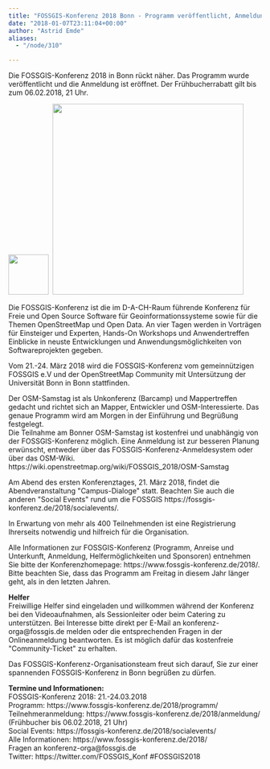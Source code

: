 ```yaml
---
title: "FOSSGIS-Konferenz 2018 Bonn - Programm veröffentlicht, Anmeldung eröffnet"
date: "2018-01-07T23:11:04+00:00"
author: "Astrid Emde"
aliases:
  - "/node/310"

---
```


<p>
Die FOSSGIS-Konferenz 2018 in Bonn rückt näher. Das Programm wurde veröffentlicht und die Anmeldung ist eröffnet. Der Frühbucherrabatt gilt bis zum 06.02.2018, 21 Uhr.
</p>
<p>
<img src="/news/legacy/fossgis-konferenz-2018_0.png" width=80px />&nbsp;
<img src="/news/legacy/FOSSGIS_2018.png" width=380px />
</p>
<p>
Die FOSSGIS-Konferenz ist die im D-A-CH-Raum führende Konferenz für Freie und Open Source Software für Geoinformationssysteme sowie für die Themen OpenStreetMap und Open Data. An vier Tagen werden in Vorträgen für Einsteiger und Experten, Hands-On Workshops und Anwendertreffen Einblicke in neuste Entwicklungen und Anwendungsmöglichkeiten von Softwareprojekten gegeben.
</p>
<p>
Vom 21.-24. März 2018 wird die FOSSGIS-Konferenz vom gemeinnützigen FOSSGIS e.V und der OpenStreetMap Community mit Untersützung der Universität Bonn in Bonn stattfinden.  
</p>
<p>
Der OSM-Samstag ist als Unkonferenz (Barcamp) und Mappertreffen gedacht und richtet sich an Mapper, Entwickler und OSM-Interessierte. Das genaue Programm wird am Morgen in der Einführung und Begrüßung festgelegt.<br>
Die Teilnahme am Bonner OSM-Samstag ist kostenfrei und unabhängig von der FOSSGIS-Konferenz möglich. Eine Anmeldung ist zur besseren Planung erwünscht, entweder über das FOSSGIS-Konferenz-Anmeldesystem oder über das OSM-Wiki.
https://wiki.openstreetmap.org/wiki/FOSSGIS_2018/OSM-Samstag
</p>
<p>
Am Abend des ersten Konferenztages, 21. März 2018, findet die Abendveranstaltung "Campus-Dialoge" statt. Beachten Sie auch die anderen "Social Events" rund um die FOSSGIS https://fossgis-konferenz.de/2018/socialevents/.
</p>
<p>
In Erwartung von mehr als 400 Teilnehmenden ist eine Registrierung Ihrerseits notwendig und hilfreich für die Organisation.
</p>
<p>
Alle Informationen zur FOSSGIS-Konferenz (Programm, Anreise und Unterkunft, Anmeldung, Helfermöglichkeiten und Sponsoren) entnehmen Sie bitte der Konferenzhomepage: https://www.fossgis-konferenz.de/2018/. Bitte beachten Sie, dass das Programm am Freitag in diesem Jahr länger geht, als in den letzten Jahren.
</p>
<p>
<b>Helfer</b><br>
Freiwillige Helfer sind eingeladen und willkommen während der Konferenz bei den Videoaufnahmen, als Sessionleiter oder beim Catering zu unterstützen. Bei Interesse bitte direkt per E-Mail an konferenz-orga@fossgis.de melden oder die entsprechenden Fragen in der Onlineanmeldung beantworten. Es ist möglich dafür das kostenfreie "Community-Ticket" zu erhalten.
</p>
<p>
Das FOSSGIS-Konferenz-Organisationsteam freut sich darauf, Sie zur einer spannenden FOSSGIS-Konferenz in Bonn begrüßen zu dürfen.
</p>
<p>
<b>Termine und Informationen:</b><br>
FOSSGIS-Konferenz 2018: 21.-24.03.2018<br>
Programm: https://www.fossgis-konferenz.de/2018/programm/ <br>
Teilnehmeranmeldung:  https://www.fossgis-konferenz.de/2018/anmeldung/ (Frühbucher bis 06.02.2018, 21 Uhr) <br>
Social Events: https://fossgis-konferenz.de/2018/socialevents/<br>
Alle Informationen: https://www.fossgis-konferenz.de/2018/ <br>
Fragen an konferenz-orga@fossgis.de<br>
Twitter: https://twitter.com/FOSSGIS_Konf #FOSSGIS2018
</p>
